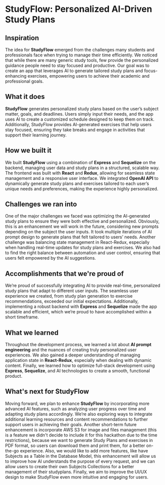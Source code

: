 # StudyFlow: Personalized AI-Driven Study Plans

## Inspiration

The idea for **StudyFlow** emerged from the challenges many students and professionals face when trying to manage their time efficiently. We noticed that while there are many generic study tools, few provide the personalized guidance people need to stay focused and productive. Our goal was to create an app that leverages AI to generate tailored study plans and focus-enhancing exercises, empowering users to achieve their academic and professional goals.

## What it does

**StudyFlow** generates personalized study plans based on the user’s subject matter, goals, and deadlines. Users simply input their needs, and the app uses AI to create a customized schedule designed to keep them on track. Additionally, StudyFlow provides AI-generated exercises that help users stay focused, ensuring they take breaks and engage in activities that support their learning journey.

## How we built it

We built **StudyFlow** using a combination of **Express** and **Sequelize** on the backend, managing user data and study plans in a structured, scalable way. The frontend was built with **React** and **Redux**, allowing for seamless state management and a responsive user interface. We integrated **OpenAI API** to dynamically generate study plans and exercises tailored to each user’s unique needs and preferences, making the experience highly personalized.

## Challenges we ran into

One of the major challenges we faced was optimizing the AI-generated study plans to ensure they were both effective and personalized. Obviously, this is an enhancement we will work in the future, considering new prompts depending on the subject the user inputs. It took multiple iterations of AI prompt design to generate plans that felt tailored to users’ needs. Another challenge was balancing state management in React-Redux, especially when handling real-time updates for study plans and exercises. We also had to find the right balance between automation and user control, ensuring that users felt empowered by the AI suggestions.

## Accomplishments that we're proud of

We’re proud of successfully integrating AI to provide real-time, personalized study plans that adapt to different user inputs. The seamless user experience we created, from study plan generation to exercise recommendations, exceeded our initial expectations. Additionally, implementing a robust backend with **Express** and **Sequelize** made the app scalable and efficient, which we’re proud to have accomplished within a short timeframe.

## What we learned

Throughout the development process, we learned a lot about **AI prompt engineering** and the nuances of creating truly personalized user experiences. We also gained a deeper understanding of managing application state in **React-Redux**, especially when dealing with dynamic content. Finally, we learned how to optimize full-stack development using **Express**, **Sequelize**, and AI technologies to create a smooth, functional product.

## What's next for StudyFlow

Moving forward, we plan to enhance **StudyFlow** by incorporating more advanced AI features, such as analyzing user progress over time and adapting study plans accordingly. We’re also exploring ways to integrate additional learning resources and content recommendations to further support users in achieving their goals. Another short-term future enhancement is incorporate AWS S3 for image and files management (this is a feature we didn't decide to include it for this hackathon due to the time restrictions), because we want to generate Study Plans amd exercises in PDF format, so users can download them and print them, for a better on-the-go experience. Also, we would like to add more features, like have Subjects as a Table in the Database Model, this enhancement will allow us to improve how AI understands the purpose of every request, and we can allow users to create their own Subjects Collections for a better management of their studyplans. Finally, we aim to improve the UI/UX design to make StudyFlow even more intuitive and engaging for users.
